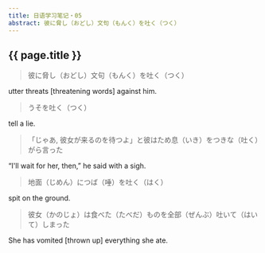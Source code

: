 ```yaml
---
title: 日语学习笔记・05
abstract: 彼に脅し（おどし）文句（もんく）を吐く（つく） 
---
```


## {{ page.title }}

> 彼に脅し（おどし）文句（もんく）を吐く（つく）

utter threats [threatening words] against him.

> うそを吐く（つく）

tell a lie.

> 「じゃあ, 彼女が来るのを待つよ」と彼はため息（いき）をつきな（吐く）がら言った

“I'll wait for her, then,” he said with a sigh.

> 地面（じめん）につば（唾）を吐く（はく）

spit on the ground.

> 彼女（かのじょ）は食べた（たべだ）ものを全部（ぜんぶ）吐いて（はいて）しまった

She has vomited [thrown up] everything she ate.